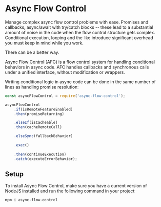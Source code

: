 # Async Flow Control #

Manage complex async flow control problems with ease. Promises and callbacks, async/await with try/catch blocks -- these lead to a substantial amount of noise in the code when the flow control structure gets complex. Conditional execution, looping and the like introduce significant overhead you must keep in mind while you work.

There can be a better way.

Async Flow Control (AFC) is a flow control system for handling conditional behaviors in async code. AFC handles callbacks and synchronous calls under a unified interface, without modification or wrappers.

Writing conditional logic in async code can be done in the same number of lines as handling promise resolution:

```javascript
const asyncFlowControl = require('async-flow-control');

asyncFlowControl
    .if(isRemoteFeatureEnabled)
    .then(promiseReturning)

    .elseIf(isCacheable)
    .then(cacheRemoteCall)

    .elseSync(fallbackBehavior)
    
    .exec()
    
    .then(continueExecution)
    .catch(executeErrorBehavior);
```

## Setup ##

To install Async Flow Control, make sure you have a current version of NodeJS installed and run the following command in your project:

`npm i async-flow-control`